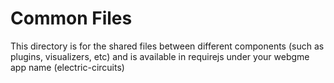 # Common Files
This directory is for the shared files between different components (such as plugins, visualizers, etc) and is available in requirejs under your webgme app name (electric-circuits)
